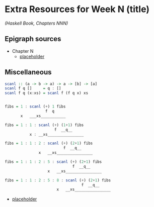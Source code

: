 # Extra Resources for Week N (title)
*(Haskell Book, Chapters NNN)*

## Epigraph sources

- Chapter N
  - [placeholder](url)

## Miscellaneous

```haskell
scanl :: (a -> b -> a) -> a -> [b] -> [a]
scanl f q []     = q : []
scanl f q (x:xs) = scanl f (f q x) xs


fibs = 1 : scanl (+) 1 fibs
                  f  q
       x   ___xs___________

fibs = 1 : 1 : scanl (+) (1+1) fibs
                      f  __q__
           x : __xs________________

fibs = 1 : 1 : 2 : scanl (+) (2+1) fibs
                          f  __q__
               x   __xs________________

fibs = 1 : 1 : 2 : 5 : scanl (+) (2+1) fibs
                              f  __q__
                   x   __xs________________

fibs = 1 : 1 : 2 : 5 : 8 : scanl (+) (2+1) fibs
                                  f  __q__
                       x   __xs________________
```

- [placeholder](url)
